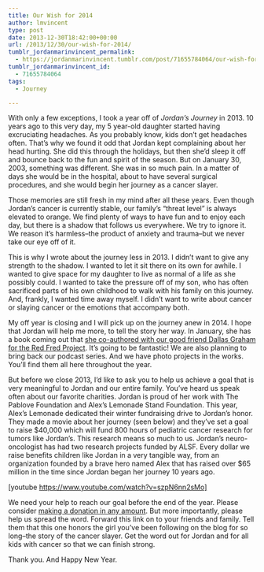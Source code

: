 ```yaml
---
title: Our Wish for 2014
author: lmvincent
type: post
date: 2013-12-30T18:42:00+00:00
url: /2013/12/30/our-wish-for-2014/
tumblr_jordanmarinvincent_permalink:
  - https://jordanmarinvincent.tumblr.com/post/71655784064/our-wish-for-2014
tumblr_jordanmarinvincent_id:
  - 71655784064
tags:
  - Journey

---
```

With only a few exceptions, I took a year off of _Jordan’s Journey_ in 2013. 10 years ago to this very day, my 5 year-old daughter started having excruciating headaches. As you probably know, kids don’t get headaches often. That’s why we found it odd that Jordan kept complaining about her head hurting. She did this through the holidays, but then she’d sleep it off and bounce back to the fun and spirit of the season. But on January 30, 2003, something was different. She was in so much pain. In a matter of days she would be in the hospital, about to have several surgical procedures, and she would begin her journey as a cancer slayer.

Those memories are still fresh in my mind after all these years. Even though Jordan’s cancer is currently stable, our family’s “threat level” is always elevated to orange. We find plenty of ways to have fun and to enjoy each day, but there is a shadow that follows us everywhere. We try to ignore it. We reason it’s harmless–the product of anxiety and trauma–but we never take our eye off of it.<!--more-->

This is why I wrote about the journey less in 2013. I didn’t want to give any strength to the shadow. I wanted to let it sit there on its own for awhile. I wanted to give space for my daughter to live as normal of a life as she possibly could. I wanted to take the pressure off of my son, who has often sacrificed parts of his own childhood to walk with his family on this journey. And, frankly, I wanted time away myself. I didn’t want to write about cancer or slaying cancer or the emotions that accompany both.

My off year is closing and I will pick up on the journey anew in 2014. I hope that Jordan will help me more, to tell the story her way. In January, she has a book coming out that <a title="Red Fred Project" href="https://www.kickstarter.com/projects/2069622302/the-red-fred-project-50-books-by-50-critically-ill" target="_blank" rel="noopener">she co-authored with our good friend Dallas Graham for the Red Fred Project</a>. It’s going to be fantastic! We are also planning to bring back our podcast series. And we have photo projects in the works. You’ll find them all here throughout the year.

But before we close 2013, I’d like to ask you to help us achieve a goal that is very meaningful to Jordan and our entire family. You’ve heard us speak often about our favorite charities. Jordan is proud of her work with The Pablove Foundation and Alex’s Lemonade Stand Foundation. This year, Alex’s Lemonade dedicated their winter fundraising drive to Jordan’s honor. They made a movie about her journey (seen below) and they’ve set a goal to raise $40,000 which will fund 800 hours of pediatric cancer research for tumors like Jordan’s. This research means so much to us. Jordan’s neuro-oncologist has had two research projects funded by ALSF. Every dollar we raise benefits children like Jordan in a very tangible way, from an organization founded by a brave hero named Alex that has raised over $65 million in the time since Jordan began her journey 10 years ago.

[youtube https://www.youtube.com/watch?v=szpN6nn2sMo]

We need your help to reach our goal before the end of the year. Please consider <a title="Slay Cancer Campaign" href="https://www.alexslemonade.org/slaycancer" target="_blank" rel="noopener">making a donation in any amount</a>. But more importantly, please help us spread the word. Forward this link on to your friends and family. Tell them that this one honors the girl you’ve been following on the blog for so long–the story of the cancer slayer. Get the word out for Jordan and for all kids with cancer so that we can finish strong.

Thank you. And Happy New Year.